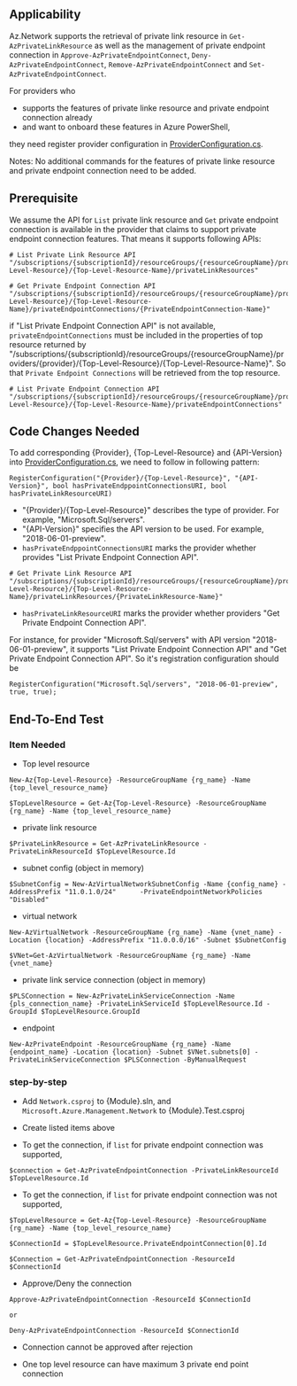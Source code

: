 ## Applicability
Az.Network supports the retrieval of private link resource in `Get-AzPrivateLinkResource` as well as the management of private endpoint connection in `Approve-AzPrivateEndpointConnect`, `Deny-AzPrivateEndpointConnect`, `Remove-AzPrivateEndpointConnect` and `Set-AzPrivateEndpointConnect`. 

For providers who 
- supports the features of private linke resource and private endpoint connection already
- and want to onboard these features in Azure PowerShell, 

they need register provider configuration in [ProviderConfiguration.cs](https://github.com/Azure/azure-powershell/blob/main/src/Network/Network/PrivateLinkService/PrivateLinkServiceProvider/ProviderConfiguration.cs#L12).

Notes: No additional commands for the features of private linke resource and private endpoint connection need to be added.

## Prerequisite
We assume the API for `List` private link resource and `Get` private endpoint connection is available in the provider that claims to support private endpoint connection features. That means it supports following APIs:

```
# List Private Link Resource API
"/subscriptions/{subscriptionId}/resourceGroups/{resourceGroupName}/providers/{provider}/{Top-Level-Resource}/{Top-Level-Resource-Name}/privateLinkResources"
```
```
# Get Private Endpoint Connection API
"/subscriptions/{subscriptionId}/resourceGroups/{resourceGroupName}/providers/{provider}/{Top-Level-Resource}/{Top-Level-Resource-Name}/privateEndpointConnections/{PrivateEndpointConnection-Name}"
```

if "List Private Endpoint Connection API" is not available, `privateEndpointConnections` must be included in the properties of top resource returned by 
"/subscriptions/{subscriptionId}/resourceGroups/{resourceGroupName}/providers/{provider}/{Top-Level-Resource}/{Top-Level-Resource-Name}". So that `Private Endpoint Connections` will be retrieved from the top resource.

```
# List Private Endpoint Connection API
"/subscriptions/{subscriptionId}/resourceGroups/{resourceGroupName}/providers/{provider}/{Top-Level-Resource}/{Top-Level-Resource-Name}/privateEndpointConnections"
```

## Code Changes Needed
To add corresponding {Provider}, {Top-Level-Resource} and {API-Version} into [ProviderConfiguration.cs](https://github.com/Azure/azure-powershell/blob/main/src/Network/Network/PrivateLinkService/PrivateLinkServiceProvider/ProviderConfiguration.cs#L12), we need to follow 
in following pattern:
```
RegisterConfiguration("{Provider}/{Top-Level-Resource}", "{API-Version}", bool hasPrivateEndppointConnectionsURI, bool hasPrivateLinkResourceURI)
```
- "{Provider}/{Top-Level-Resource}" describes the type of provider. For example, "Microsoft.Sql/servers".
- "{API-Version}" specifies the API version to be used. For example, "2018-06-01-preview".
- `hasPrivateEndppointConnectionsURI` marks the provider whether provides "List Private Endpoint Connection API".
```
# Get Private Link Resource API
"/subscriptions/{subscriptionId}/resourceGroups/{resourceGroupName}/providers/{provider}/{Top-Level-Resource}/{Top-Level-Resource-Name}/privateLinkResources/{PrivateLinkResource-Name}"
```
- `hasPrivateLinkResourceURI` marks the provider whether providers "Get Private Endpoint Connection API".

For instance, for provider "Microsoft.Sql/servers" with API version "2018-06-01-preview", it supports "List Private Endpoint Connection API" and "Get Private Endpoint Connection API". So it's registration configuration should be
```
RegisterConfiguration("Microsoft.Sql/servers", "2018-06-01-preview", true, true);
```

## End-To-End Test

### Item Needed

+ Top level resource
```
New-Az{Top-Level-Resource} -ResourceGroupName {rg_name} -Name {top_level_resource_name}

$TopLevelResource = Get-Az{Top-Level-Resource} -ResourceGroupName {rg_name} -Name {top_level_resource_name}
```

+ private link resource
```
$PrivateLinkResource = Get-AzPrivateLinkResource -PrivateLinkResourceId $TopLevelResource.Id
```

+ subnet config (object in memory)
```
$SubnetConfig = New-AzVirtualNetworkSubnetConfig -Name {config_name} -AddressPrefix "11.0.1.0/24"      -PrivateEndpointNetworkPolicies "Disabled"
```

+ virtual network
```
New-AzVirtualNetwork -ResourceGroupName {rg_name} -Name {vnet_name} -Location {location} -AddressPrefix "11.0.0.0/16" -Subnet $SubnetConfig

$VNet=Get-AzVirtualNetwork -ResourceGroupName {rg_name} -Name {vnet_name}
```

+ private link service connection (object in memory)
```
$PLSConnection = New-AzPrivateLinkServiceConnection -Name {pls_connection_name} -PrivateLinkServiceId $TopLevelResource.Id -GroupId $TopLevelResource.GroupId
```

+ endpoint
```
New-AzPrivateEndpoint -ResourceGroupName {rg_name} -Name {endpoint_name} -Location {location} -Subnet $VNet.subnets[0] -PrivateLinkServiceConnection $PLSConnection -ByManualRequest
```

### step-by-step
* Add `Network.csproj` to {Module}.sln, and `Microsoft.Azure.Management.Network` to {Module}.Test.csproj

* Create listed items above

* To get the connection, if `list` for private endpoint connection was supported,
```
$connection = Get-AzPrivateEndpointConnection -PrivateLinkResourceId $TopLevelResource.Id
```

* To get the connection, if `list` for private endpoint connection was not supported,
```
$TopLevelResource = Get-Az{Top-Level-Resource} -ResourceGroupName {rg_name} -Name {top_level_resource_name}

$ConnectionId = $TopLevelResource.PrivateEndpointConnection[0].Id

$Connection = Get-AzPrivateEndpointConnection -ResourceId $ConnectionId
```

* Approve/Deny the connection
```
Approve-AzPrivateEndpointConnection -ResourceId $ConnectionId

or

Deny-AzPrivateEndpointConnection -ResourceId $ConnectionId
```

* Connection cannot be approved after rejection

* One top level resource can have maximum 3 private end point connection
